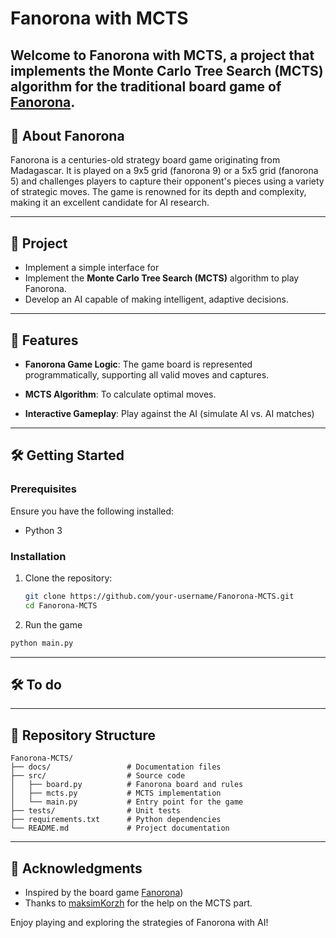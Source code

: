 # Fanorona with MCTS

Welcome to **Fanorona with MCTS**, a project that implements the Monte Carlo Tree Search (MCTS) algorithm for the traditional board game of [Fanorona](https://en.wikipedia.org/wiki/Fanorona).
---

## 📖 About Fanorona

Fanorona is a centuries-old strategy board game originating from Madagascar. It is played on a 9x5 grid (fanorona 9) or a 5x5 grid (fanorona 5)  and challenges players to capture their opponent's pieces using a variety of strategic moves. The game is renowned for its depth and complexity, making it an excellent candidate for AI research.

---

## 🎯 Project
- Implement a simple interface for 
- Implement the **Monte Carlo Tree Search (MCTS)** algorithm to play Fanorona.
- Develop an AI capable of making intelligent, adaptive decisions.

---

## 🚀 Features
- **Fanorona Game Logic**: The game board is represented programmatically, supporting all valid moves and captures.
- **MCTS Algorithm**: To calculate optimal moves.

- **Interactive Gameplay**: Play against the AI (simulate AI vs. AI matches)

---

## 🛠️ Getting Started

### Prerequisites
Ensure you have the following installed:
- Python 3

### Installation
1. Clone the repository:
   ```bash
   git clone https://github.com/your-username/Fanorona-MCTS.git
   cd Fanorona-MCTS
   ```
2. Run the game
```bash
python main.py
```

---

## 🛠️ To do

---

## 📂 Repository Structure
```
Fanorona-MCTS/
├── docs/                 # Documentation files
├── src/                  # Source code
│   ├── board.py          # Fanorona board and rules
│   ├── mcts.py           # MCTS implementation
│   └── main.py           # Entry point for the game
├── tests/                # Unit tests
├── requirements.txt      # Python dependencies
└── README.md             # Project documentation
```

---

## 🌟 Acknowledgments
- Inspired by the board game [Fanorona](https://en.wikipedia.org/wiki/Fanorona))  
- Thanks to [maksimKorzh](https://github.com/maksimKorzh/) for the help on the MCTS part.

Enjoy playing and exploring the strategies of Fanorona with AI!

